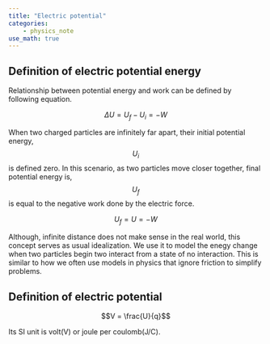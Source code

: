 ```yaml
---
title: "Electric potential"
categories:
    - physics_note
use_math: true
---
```


## Definition of electric potential energy

Relationship between potential energy and work can be defined by following equation.

$$\Delta U = U_f - U_i = -W$$

When two charged particles are infinitely far apart, their initial potential energy, $$U_i$$ is defined zero. 
In this scenario, as two particles move closer together, final potential energy is, $$U_f$$ is equal to the negative work done by the electric force.

$$U_f = U = -W$$

Although, infinite distance does not make sense in the real world, this concept serves as usual idealization.
We use it to model the enegy change when two particles begin two interact from a state of no interaction.
This is similar to how we often use models in physics that ignore friction to simplify problems.

## Definition of electric potential

$$V = \frac{U}{q}$$

Its SI unit is volt(V) or joule per coulomb(J/C).